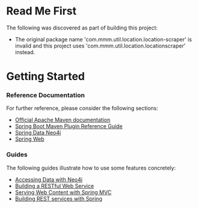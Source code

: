 # Read Me First
The following was discovered as part of building this project:

* The original package name 'com.mmm.util.location.location-scraper' is invalid and this project uses 'com.mmm.util.location.locationscraper' instead.

# Getting Started

### Reference Documentation
For further reference, please consider the following sections:

* [Official Apache Maven documentation](https://maven.apache.org/guides/index.html)
* [Spring Boot Maven Plugin Reference Guide](https://docs.spring.io/spring-boot/docs/2.2.4.RELEASE/maven-plugin/)
* [Spring Data Neo4j](https://docs.spring.io/spring-boot/docs/2.2.4.RELEASE/reference/htmlsingle/#boot-features-neo4j)
* [Spring Web](https://docs.spring.io/spring-boot/docs/2.2.4.RELEASE/reference/htmlsingle/#boot-features-developing-web-applications)

### Guides
The following guides illustrate how to use some features concretely:

* [Accessing Data with Neo4j](https://spring.io/guides/gs/accessing-data-neo4j/)
* [Building a RESTful Web Service](https://spring.io/guides/gs/rest-service/)
* [Serving Web Content with Spring MVC](https://spring.io/guides/gs/serving-web-content/)
* [Building REST services with Spring](https://spring.io/guides/tutorials/bookmarks/)

